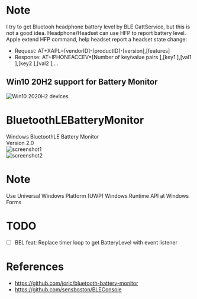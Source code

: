 # Note
I try to get Bluetooh headphone battery level by BLE GattService, but this is not a good idea.
Headphone/Headset can use HFP to report battery level.
Apple extend HFP command, help headset report a headset state change:
- Request: AT+XAPL=[vendorID]-[productID]-[version],[features]
- Response: AT+IPHONEACCEV=[Number of key/value pairs ],[key1 ],[val1 ],[key2 ],[val2 ],...

## Win10 20H2 support for Battery Monitor  
![Win10 2020H2 devices](https://github.com/MUedsa/BluetoothLEBatteryMonitor/blob/v2.0/win10%2020H2%20devices.png?raw=true)  

# BluetoothLEBatteryMonitor
Windows BluetoothLE Battery Monitor  
Version 2.0  
![screenshot1](https://github.com/MUedsa/BluetoothLEBatteryMonitor/blob/v2.0/screenshot1.png?raw=true)  
![screenshot2](https://github.com/MUedsa/BluetoothLEBatteryMonitor/blob/v2.0/screenshot2.png?raw=true)  
# Note
Use Universal Windows Platform (UWP) Windows Runtime API at Windows Forms  
# TODO 
- [ ] BEL feat: Replace timer loop to get BatteryLevel with event listener  

# References
- https://github.com/joric/bluetooth-battery-monitor
- https://github.com/sensboston/BLEConsole

